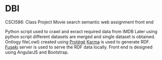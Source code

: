 # DBI
CSCI586: Class Project Movie search semantic web assignment front end

Python script used to crawl and exract required data from IMDB
Later using python script different datasets are merged and single dataset is obtained.
Ontlogy file(.owl) created using [Protégé](https://protege.stanford.edu/)
[Karma](usc-isi-i2.github.io/karma/) is used to generate RDF.
[Fuseki](https://jena.apache.org/documentation/fuseki2/) server is used to serve the RDF data locally.
Front end is designed using AngularJS and Bootstrap.
